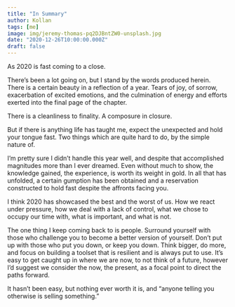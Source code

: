 ```yaml
---
title: "In Summary"
author: Kollan
tags: [me]
image: img/jeremy-thomas-pq2DJBntZW0-unsplash.jpg
date: "2020-12-26T10:00:00.000Z"
draft: false
---
```


As 2020 is fast coming to a close.

There’s been a lot going on, but I stand by the words produced herein. There is a certain beauty in a reflection of a year. Tears of joy, of sorrow, exacerbation of excited emotions, and the culmination of energy and efforts exerted into the final page of the chapter.

There is a cleanliness to finality. A composure in closure.

But if there is anything life has taught me, expect the unexpected and hold your tongue fast. Two things which are quite hard to do, by the simple nature of.

I’m pretty sure I didn’t handle this year well, and despite that accomplished magnitudes more than I ever dreamed. Even without much to show, the knowledge gained, the experience, is worth its weight in gold. In all that has unfolded, a certain gumption has been obtained and a reservation constructed to hold fast despite the affronts facing you.

I think 2020 has showcased the best and the worst of us. How we react under pressure, how we deal with a lack of control, what we chose to occupy our time with, what is important, and what is not. 

The one thing I keep coming back to is people. Surround yourself with those who challenge you to become a better version of yourself. Don’t put up with those who put you down, or keep you down. Think bigger, do more, and focus on building a toolset that is resilient and is always put to use. It’s easy to get caught up in where we are now, to not think of a future, however I’d suggest we consider the now, the present, as a focal point to direct the paths forward.

It hasn’t been easy, but nothing ever worth it is, and “anyone telling you otherwise is selling something.” 
